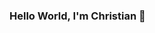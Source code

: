 ### Hello World, I'm Christian 👋

<!--
**TianMeds/TianMeds** is a ✨ _special_ ✨ repository because its `README.md` (this file) appears on your GitHub profile.

I'm **Christian Medallada**, a BSIT Student based in **Makati, Philippines**

-✍You can Find my projects here [Tian Portfolio](https://tianmeds.github.io/TianPortfolio/)


